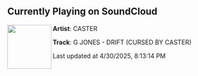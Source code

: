 ## Currently Playing on SoundCloud

[<img align="left" width="100" src="https://i1.sndcdn.com/artworks-dgNhTlvfLlsNbzIj-A3Caow-t500x500.png">](https://soundcloud.com/casterscurse/drift_edit)

**Artist**: CASTER 

**Track**: G JONES - DRIFT (CURSED BY CASTER)

Last updated at 4/30/2025, 8:13:14 PM
